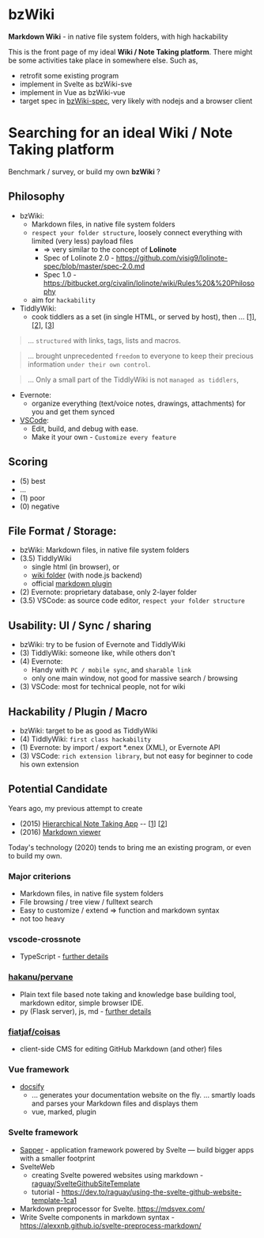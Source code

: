 # bzWiki
**Markdown Wiki** - in native file system folders, with high hackability


This is the front page of my ideal **Wiki / Note Taking platform**. There might be some activities take place in somewhere else. Such as,

* retrofit some existing program
* implement in Svelte as bzWiki-sve
* implement in Vue as bzWiki-vue
* target spec in [bzWiki-spec](doc/bzWiki-spec.md), very likely with nodejs and a browser client

# Searching for an ideal Wiki / Note Taking platform

 Benchmark / survey, or build my own **bzWiki** ?

<!--
## ref: 
* bzWiki-vscode-crossnote.md
* todo-vscode-crossnote.md
-->

## Philosophy
* bzWiki:
  * Markdown files, in native file system folders 
  * `respect your folder structure`, loosely connect everything with limited (very less) payload files
    * => very similar to the concept of **Lolinote**
    * Spec of Lolinote 2.0 - https://github.com/visig9/lolinote-spec/blob/master/spec-2.0.md
    * Spec 1.0 - https://bitbucket.org/civalin/lolinote/wiki/Rules%20&%20Philosophy
  * aim for `hackability`
* TiddlyWiki: 
  * cook tiddlers as a set (in single HTML, or served by host), then ... [[1]](https://tiddlywiki.com/#TiddlyWiki), [[2]](https://tiddlywiki.com/#Philosophy%20of%20Tiddlers), [[3]](https://tiddlywiki.com/dev/#Microkernel%20Architecture)
> ... `structured` with links, tags, lists and macros.

> ... brought unprecedented `freedom` to everyone to keep their precious information `under their own control`.

> ... Only a small part of the TiddlyWiki is not `managed as tiddlers`,

* Evernote: 
  * organize everything (text/voice notes, drawings, attachments) for you and get them synced
* [VSCode](https://code.visualstudio.com/docs/editor/whyvscode): 
  * Edit, build, and debug with ease.
  * Make it your own - `Customize every feature`

## Scoring
  * (5) best
  * ...
  * (1) poor
  * (0) negative

## File Format / Storage: 
* bzWiki: Markdown files, in native file system folders 
* (3.5) TiddlyWiki
  * single html (in browser), or 
  * [wiki folder](https://tiddlywiki.com/#TiddlyWikiFolders) (with node.js backend)
  * official [markdown plugin](https://tiddlywiki.com/#Markdown%20Plugin)
* (2) Evernote: proprietary database, only 2-layer folder
* (3.5) VSCode: as source code editor, `respect your folder structure`

## Usability: UI / Sync / sharing
* bzWiki: try to be fusion of Evernote and TiddlyWiki
* (3) TiddlyWiki: someone like, while others don't
* (4) Evernote: 
  * Handy with `PC / mobile sync`, and `sharable link`
  * only one main window, not good for massive search / browsing
* (3) VSCode: most for technical people, not for wiki

## Hackability / Plugin / Macro
* bzWiki: target to be as good as TiddlyWiki
* (4) TiddlyWiki: `first class hackability`
* (1) Evernote: by import / export *.enex (XML), or Evernote API
* (3) VSCode: `rich extension library`, but not easy for beginner to code his own extension

## Potential Candidate
Years ago, my previous attempt to create
* (2015) [Hierarchical Note Taking App](https://github.com/beZong/beZong/tree/master/pic) -- [[1](https://github.com/Eucaly/bezongmemo)]  [[2](https://github.com/jbaron/cats/issues/141)]
* (2016) [Markdown viewer](https://github.com/beZong/bZmd)

Today's technology (2020) tends to bring me an existing program, or even to build my own.

### Major criterions
  * Markdown files, in native file system folders
  * File browsing / tree view / fulltext search
  * Easy to customize / extend => function and markdown syntax
  * not too heavy
### vscode-crossnote
  * TypeScript - [further details](https://github.com/0xGG/vscode-crossnote/issues/27)
### [hakanu/pervane](https://github.com/hakanu/pervane)
  * Plain text file based note taking and knowledge base building tool, markdown editor, simple browser IDE.
  * py (Flask server), js, md - [further details](https://github.com/hakanu/pervane/issues/98)
### [fiatjaf/coisas](https://github.com/fiatjaf/coisas)
  * client-side CMS for editing GitHub Markdown (and other) files
### Vue framework
* [docsify](https://docsify.js.org/#/)
  * ... generates your documentation website on the fly. ... smartly loads and parses your Markdown files and displays them
  * vue, marked, plugin
### Svelte framework
* [Sapper](https://sapper.svelte.dev/) - application framework powered by Svelte — build bigger apps with a smaller footprint
* SvelteWeb
  * creating Svelte powered websites using markdown - [raguay/SvelteGithubSiteTemplate](https://github.com/raguay/SvelteGithubSiteTemplate)
  * tutorial - https://dev.to/raguay/using-the-svelte-github-website-template-1ca1
* Markdown preprocessor for Svelte. https://mdsvex.com/ 
* Write Svelte components in markdown syntax - https://alexxnb.github.io/svelte-preprocess-markdown/  